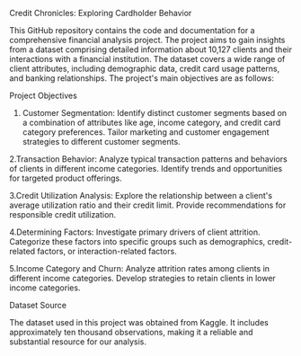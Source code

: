 Credit Chronicles: Exploring Cardholder Behavior 

This GitHub repository contains the code and documentation for a comprehensive financial analysis project. The project aims to gain insights from a dataset comprising detailed information about 10,127 clients and their interactions with a financial institution. The dataset covers a wide range of client attributes, including demographic data, credit card usage patterns, and banking relationships. The project's main objectives are as follows:

Project Objectives

1. Customer Segmentation: Identify distinct customer segments based on a combination of attributes like age, income category, and credit card category preferences. Tailor marketing and customer engagement strategies to different customer segments.

2.Transaction Behavior: Analyze typical transaction patterns and behaviors of clients in different income categories.
Identify trends and opportunities for targeted product offerings.

3.Credit Utilization Analysis: Explore the relationship between a client's average utilization ratio and their credit limit. Provide recommendations for responsible credit utilization.

4.Determining Factors: Investigate primary drivers of client attrition. Categorize these factors into specific groups such as demographics, credit-related factors, or interaction-related factors.

5.Income Category and Churn: Analyze attrition rates among clients in different income categories. Develop strategies to retain clients in lower income categories.

Dataset Source

The dataset used in this project was obtained from Kaggle. It includes approximately ten thousand observations, making it a reliable and substantial resource for our analysis.
